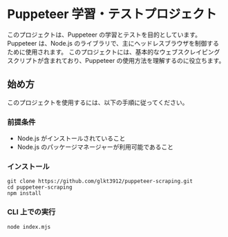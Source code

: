 # Puppeteer 学習・テストプロジェクト

このプロジェクトは、Puppeteer の学習とテストを目的としています。
Puppeteer は、Node.js のライブラリで、主にヘッドレスブラウザを制御するために使用されます。
このプロジェクトには、基本的なウェブスクレイピングスクリプトが含まれており、Puppeteer の使用方法を理解するのに役立ちます。

## 始め方

このプロジェクトを使用するには、以下の手順に従ってください。

### 前提条件

- Node.js がインストールされていること
- Node.js のパッケージマネージャーが利用可能であること

### インストール

```
git clone https://github.com/glkt3912/puppeteer-scraping.git
cd puppeteer-scraping
npm install
```

### CLI 上での実行

```
node index.mjs
```
